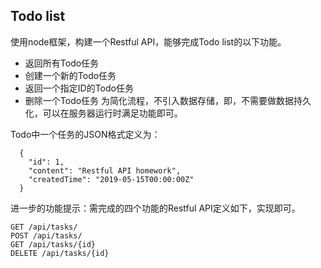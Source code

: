 ## Todo list
使用node框架，构建一个Restful API，能够完成Todo list的以下功能。
* 返回所有Todo任务
* 创建一个新的Todo任务
* 返回一个指定ID的Todo任务
* 删除一个Todo任务
为简化流程，不引入数据存储，即，不需要做数据持久化，可以在服务器运行时满足功能即可。

Todo中一个任务的JSON格式定义为：

```
  {
    "id": 1,
    "content": "Restful API homework",
    "createdTime": "2019-05-15T00:00:00Z"
  }
```
进一步的功能提示：需完成的四个功能的Restful API定义如下，实现即可。
```
GET /api/tasks/
POST /api/tasks/
GET /api/tasks/{id}
DELETE /api/tasks/{id}
```

